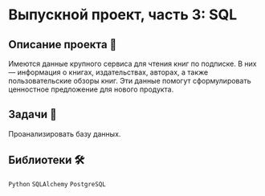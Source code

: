 #  Выпускной проект, часть 3: SQL

## Описание проекта 📃

Имеются данные крупного сервиса для чтения книг по подписке. В них — информация о книгах, издательствах, авторах, а также пользовательские обзоры книг. Эти данные помогут сформулировать ценностное предложение для нового продукта.

## Задачи 📝

Проанализировать базу данных.

## Библиотеки 🛠️

`Python` `SQLAlchemy` `PostgreSQL`

<br>

